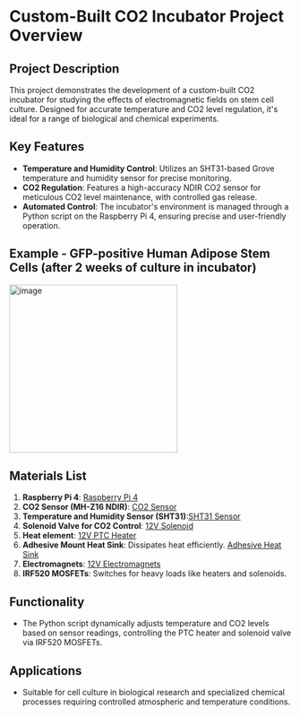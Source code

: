 # Custom-Built CO2 Incubator Project Overview

## Project Description
This project demonstrates the development of a custom-built CO2 incubator for studying the effects of electromagnetic fields on stem cell culture.  Designed for accurate temperature and CO2 level regulation, it's ideal for a range of biological and chemical experiments. 

## Key Features
- **Temperature and Humidity Control**: Utilizes an SHT31-based Grove temperature and humidity sensor for precise monitoring.
- **CO2 Regulation**: Features a high-accuracy NDIR CO2 sensor for meticulous CO2 level maintenance, with controlled gas release.
- **Automated Control**: The incubator's environment is managed through a Python script on the Raspberry Pi 4, ensuring precise and user-friendly operation.

## Example - GFP-positive Human Adipose Stem Cells (after 2 weeks of culture in incubator)
<img width="300" alt="image" src="https://github.com/jwhitlow5/jw_eng/assets/9408895/172dcbb8-927f-4be5-9a98-da202c6840d1">

## Materials List
1. **Raspberry Pi 4**:  [Raspberry Pi 4](https://www.raspberrypi.org/products/raspberry-pi-4-model-b/)
2. **CO2 Sensor (MH-Z16 NDIR)**:  [CO2 Sensor](https://sandboxelectronics.com/?product=100000ppm-mh-z16-ndir-co2-sensor-with-i2cuart-5v3-3v-interface-for-arduinoraspeberry-pi)
3. **Temperature and Humidity Sensor (SHT31)**:[SHT31 Sensor](https://www.seeedstudio.com/Grove-Temperature-Humidity-Sensor-SHT31.html)
4. **Solenoid Valve for CO2 Control**: [12V Solenoid](https://www.mcmaster.com/products/solenoids/voltage~12v-dc/food-industry-solenoid-on-off-valves-9/)
5. **Heat element**: [12V PTC Heater](https://www.newegg.com/p/2C2-0085-01BP1)
6. **Adhesive Mount Heat Sink**: Dissipates heat efficiently. [Adhesive Heat Sink](https://www.mcmaster.com/products/heat-sinks/adhesive-mount-heat-sinks/)
7. **Electromagnets**: [12V Electromagnets](https://www.mcmaster.com/products/electromagnets/)
8. **IRF520 MOSFETs**: Switches for heavy loads like heaters and solenoids.

## Functionality
- The Python script dynamically adjusts temperature and CO2 levels based on sensor readings, controlling the PTC heater and solenoid valve via IRF520 MOSFETs.

## Applications
- Suitable for cell culture in biological research and specialized chemical processes requiring controlled atmospheric and temperature conditions.

 